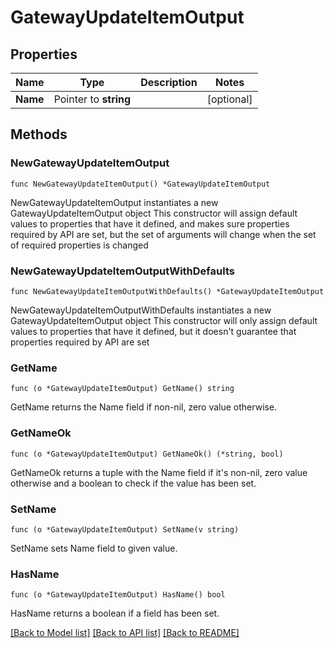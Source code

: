 # GatewayUpdateItemOutput

## Properties

Name | Type | Description | Notes
------------ | ------------- | ------------- | -------------
**Name** | Pointer to **string** |  | [optional] 

## Methods

### NewGatewayUpdateItemOutput

`func NewGatewayUpdateItemOutput() *GatewayUpdateItemOutput`

NewGatewayUpdateItemOutput instantiates a new GatewayUpdateItemOutput object
This constructor will assign default values to properties that have it defined,
and makes sure properties required by API are set, but the set of arguments
will change when the set of required properties is changed

### NewGatewayUpdateItemOutputWithDefaults

`func NewGatewayUpdateItemOutputWithDefaults() *GatewayUpdateItemOutput`

NewGatewayUpdateItemOutputWithDefaults instantiates a new GatewayUpdateItemOutput object
This constructor will only assign default values to properties that have it defined,
but it doesn't guarantee that properties required by API are set

### GetName

`func (o *GatewayUpdateItemOutput) GetName() string`

GetName returns the Name field if non-nil, zero value otherwise.

### GetNameOk

`func (o *GatewayUpdateItemOutput) GetNameOk() (*string, bool)`

GetNameOk returns a tuple with the Name field if it's non-nil, zero value otherwise
and a boolean to check if the value has been set.

### SetName

`func (o *GatewayUpdateItemOutput) SetName(v string)`

SetName sets Name field to given value.

### HasName

`func (o *GatewayUpdateItemOutput) HasName() bool`

HasName returns a boolean if a field has been set.


[[Back to Model list]](../README.md#documentation-for-models) [[Back to API list]](../README.md#documentation-for-api-endpoints) [[Back to README]](../README.md)


